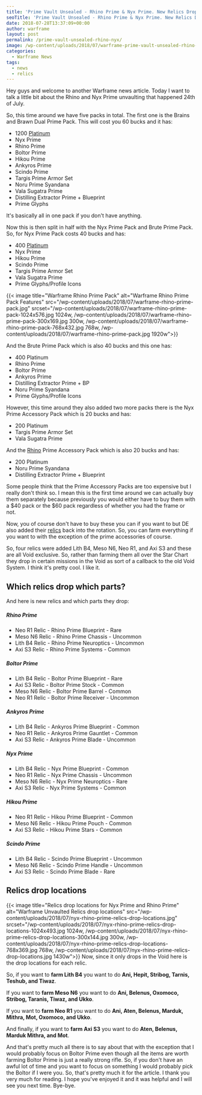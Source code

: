 ```yaml
---
title: 'Prime Vault Unsealed - Rhino Prime & Nyx Prime. New Relics Drop Table'
seoTitle: 'Prime Vault Unsealed - Rhino Prime & Nyx Prime. New Relics Drop Table'
date: 2018-07-28T13:37:09+00:00
author: warframe
layout: post
permalink: /prime-vault-unsealed-rhino-nyx/
image: /wp-content/uploads/2018/07/warframe-prime-vault-unsealed-rhino-nyx.jpg
categories:
  - Warframe News
tags:
  - news
  - relics
---
```

Hey guys and welcome to another Warframe news article. Today I want to talk a little bit about the Rhino and Nyx Prime unvaulting that happened 24th of July. <!--more--> 

So, this time around we have five packs in total. The first one is the Brains and Brawn Dual Prime Pack. 
This will cost you 60 bucks and it has:

* 1200 [Platinum](/ways-earn-platinum/ "Ways to Earn Platinum") 
* Nyx Prime 
* Rhino Prime 
* Boltor Prime 
* Hikou Prime 
* Ankyros Prime 
* Scindo Prime 
* Targis Prime Armor Set 
* Noru Prime Syandana 
* Vala Sugatra Prime 
* Distilling Extractor Prime + Blueprint 
* Prime Glyphs

It's basically all in one pack if you don't have anything. 

Now this is then split in half with the Nyx Prime Pack and Brute Prime Pack. So, for Nyx Prime Pack costs 40 bucks and has:

* 400 [Platinum](/how-earn-platinum-vault-runs/ "How to earn Platinum | Vault Runs") 
* Nyx Prime 
* Hikou Prime 
* Scindo Prime 
* Targis Prime Armor Set 
* Vala Sugatra Prime 
* Prime Glyphs/Profile Icons


{{< image title="Warframe Rhino Prime Pack" alt="Warframe Rhino Prime Pack Features" src="/wp-content/uploads/2018/07/warframe-rhino-prime-pack.jpg" srcset="/wp-content/uploads/2018/07/warframe-rhino-prime-pack-1024x576.jpg 1024w, /wp-content/uploads/2018/07/warframe-rhino-prime-pack-300x169.jpg 300w, /wp-content/uploads/2018/07/warframe-rhino-prime-pack-768x432.jpg 768w, /wp-content/uploads/2018/07/warframe-rhino-prime-pack.jpg 1920w">}}

And the Brute Prime Pack which is also 40 bucks and this one has: 

* 400 Platinum 
* Rhino Prime 
* Boltor Prime 
* Ankyros Prime 
* Distilling Extractor Prime + BP 
* Noru Prime Syandana 
* Prime Glyphs/Profile Icons

However, this time around they also added two more packs there is the Nyx Prime Accessory Pack which is 20 bucks and has: 

* 200 Platinum 
* Targis Prime Armor Set 
* Vala Sugatra Prime

And the [Rhino](/rhino-iron-skin-build/ "Rhino Iron Skin Build") Prime Accessory Pack which is also 20 bucks and has:

* 200 Platinum 
* Noru Prime Syandana 
* Distilling Extractor Prime + Blueprint

Some people think that the Prime Accessory Packs are too expensive but I really don't think so. I mean this is the first time around we can actually buy them separately because previously you would either have to buy them with a $40 pack or the $60 pack regardless of whether you had the frame or not. 

Now, you of course don't have to buy these you can if you want to but DE also added their [relics](/how-to-farm-relics/ "How To Farm Relics - Lith, Meso, Neo & Axi") back into the rotation. So, you can farm everything if you want to with the exception of the prime accessories of course. 

So, four relics were added Lith B4, Meso N6, Neo R1, and Axi S3 and these are all Void exclusive. So, rather than farming them all over the Star Chart they drop in certain missions in the Void as sort of a callback to the old Void System. I think it's pretty cool. I like it. 

## Which relics drop which parts?
And here is new relics and which parts they drop:

##### Rhino Prime

* Neo R1 Relic - Rhino Prime Blueprint - Rare
* Meso N6 Relic - Rhino Prime Chassis - Uncommon
* Lith B4 Relic - Rhino Prime Neuroptics - Uncommon
* Axi S3 Relic - Rhino Prime Systems - Common

##### Boltor Prime 

* Lith B4 Relic - Boltor Prime Blueprint - Rare
* Axi S3 Relic - Boltor Prime Stock - Common
* Meso N6 Relic - Boltor Prime Barrel - Common
* Neo R1 Relic - Boltor Prime Receiver - Uncommon

##### Ankyros Prime

* Lith B4 Relic - Ankyros Prime Blueprint - Common
* Neo R1 Relic - Ankyros Prime Gauntlet - Common
* Axi S3 Relic - Ankyros Prime Blade - Uncommon

##### Nyx Prime

* Lith B4 Relic - Nyx Prime Blueprint - Common
* Neo R1 Relic - Nyx Prime Chassis - Uncommon
* Meso N6 Relic - Nyx Prime Neuroptics - Rare
* Axi S3 Relic - Nyx Prime Systems - Common

##### Hikou Prime

* Neo R1 Relic - Hikou Prime Blueprint - Common
* Meso N6 Relic - Hikou Prime Pouch - Common
* Axi S3 Relic - Hikou Prime Stars - Common

##### Scindo Prime

* Lith B4 Relic - Scindo Prime Blueprint - Uncommon
* Meso N6 Relic - Scindo Prime Handle - Uncommon
* Axi S3 Relic - Scindo Prime Blade - Rare

## Relics drop locations
{{< image title="Relics drop locations for Nyx Prime and Rhino Prime" alt="Warframe Unvaulted Relics drop locations" src="/wp-content/uploads/2018/07/nyx-rhino-prime-relics-drop-locations.jpg" srcset="/wp-content/uploads/2018/07/nyx-rhino-prime-relics-drop-locations-1024x493.jpg 1024w, /wp-content/uploads/2018/07/nyx-rhino-prime-relics-drop-locations-300x144.jpg 300w, /wp-content/uploads/2018/07/nyx-rhino-prime-relics-drop-locations-768x369.jpg 768w, /wp-content/uploads/2018/07/nyx-rhino-prime-relics-drop-locations.jpg 1430w">}}
Now, since it only drops in the Void here is the drop locations for each relic. 

So, if you want to **farm Lith B4** you want to do <b>Ani, Hepit, Stribog, Tarnis, Teshub, and Tiwaz</b>. 

If you want to **farm Meso N6** you want to do <b>Ani, Belenus, Oxomoco, Stribog, Taranis, Tiwaz, and Ukko</b>.

If you want to **farm Neo R1** you want to do <b>Ani, Aten, Belenus, Marduk, Mithra, Mot, Oxomoco, and Ukko</b>. 

And finally, if you want to **farm Axi S3** you want to do <b>Aten, Belenus, Marduk Mithra, and Mot</b>.

And that's pretty much all there is to say about that with the exception that I would probably focus on Boltor Prime even though all the items are worth farming Boltor Prime is just a really strong rifle. So, if you don't have an awful lot of time and you want to focus on something I would probably pick the Boltor if I were you. So, that's pretty much it for the article. I thank you very much for reading. I hope you've enjoyed it and it was helpful and I will see you next time. Bye-bye.     